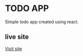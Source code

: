 # TODO APP
Simple todo app created using react.

## live site
[Visit site](https://jeru7.github.io/landing-page-fcc/)
